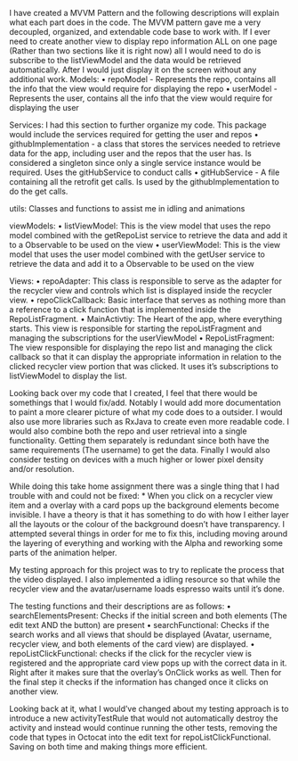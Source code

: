 I have created a MVVM Pattern and the following descriptions will explain what each part does in the code. The MVVM pattern gave me a very decoupled, organized, and extendable code base to work with. If I ever need to create another view to display repo information ALL on one page (Rather than two sections like it is right now) all I would need to do is subscribe to the listViewModel and the data would be retrieved automatically. After I would just display it on the screen without any additional work.
Models:
	•	repoModel - Represents the repo, contains all the info that the view would require for displaying the repo
	•	userModel - Represents the user, contains all the info that the view would require for displaying the user

Services: I had this section to further organize my code. This package would include the services required for getting the user and repos
	•	githubImplementation - a class that stores the services needed to retrieve data for the app, including user and the repos that the user has. Is considered a singleton since only a single service instance would be required. Uses the gitHubService to conduct calls
	•	gitHubService - A file containing all the retrofit get calls. Is used by the githubImplementation to do the get calls.

utils: Classes and functions to assist me in idling and animations

viewModels:
	•	listViewModel: This is the view model that uses the repo model combined with the getRepoList service to retrieve the data and add it to a Observable to be used on the view
	•	userViewModel: This is the view model that uses the user model combined with the getUser service to retrieve the data and add it to a Observable to be used on the view

Views:
	•	repoAdapter: This class is responsible to serve as the adapter for the recycler view and controls which list is displayed inside the recycler view.
	•	repoClickCallback: Basic interface that serves as nothing more than a reference to a click function that is implemented inside the RepoListFragment.
	•	MainActivtiy: The Heart of the app, where everything starts. This view is responsible for starting the repoListFragment and managing the subscriptions for the userViewModel
	•	RepoListFragment: The view responsible for displaying the repo list and managing the click callback so that it can display the appropriate information in relation to the clicked recycler view portion that was clicked. It uses it’s subscriptions to listViewModel to display the list.

Looking back over my code that I created, I feel that there would be somethings that I would fix/add. Notably I would add more documentation to paint a more clearer picture of what my code does to a outsider. I would also use more libraries such as RxJava to create even more readable code. I would also combine both the repo and user retrieval into a single functionality. Getting them separately is redundant since both have the same requirements (The username) to get the data. Finally I would also consider testing on devices with a much higher or lower pixel density and/or resolution.

While doing this take home assignment there was a single thing that I had trouble with and could not be fixed: * When you click on a recycler view item and a overlay with a card pops up the background elements become invisible. I have a theory is that it has something to do with how I either layer all the layouts or the colour of the background doesn’t have transparency. I attempted several things in order for me to fix this, including moving around the layering of everything and working with the Alpha and reworking some parts of the animation helper.

My testing approach for this project was to try to replicate the process that the video displayed. I also implemented a idling resource so that while the recycler view and the avatar/username loads espresso waits until it’s done.

The testing functions and their descriptions are as follows:
	•	searchElementsPresent: Checks if the initial screen and both elements (The edit text AND the button) are present
	•	searchFunctional: Checks if the search works and all views that should be displayed (Avatar, username, recycler view, and both elements of the card view) are displayed.
	•	repoListClickFunctional: checks if the click for the recycler view is registered and the appropriate card view pops up with the correct data in it. Right after it makes sure that the overlay’s OnClick works as well. Then for the final step it checks if the information has changed once it clicks on another view.

Looking back at it, what I would’ve changed about my testing approach is to introduce a new activityTestRule that would not automatically destroy the activity and instead would continue running the other tests, removing the code that types in Octocat into the edit text for repoListClickFunctional. Saving on both time and making things more efficient.

